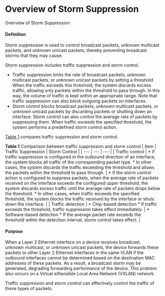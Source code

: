 Overview of Storm Suppression
=============================

Overview of Storm Suppression

#### Definition

Storm suppression is used to control broadcast packets, unknown multicast packets, and unknown unicast packets, thereby preventing broadcast storms that they may cause.

Storm suppression includes traffic suppression and storm control.

* Traffic suppression limits the rate of broadcast packets, unknown multicast packets, or unknown unicast packets by setting a threshold. When the traffic exceeds this threshold, the system discards excess traffic, allowing only packets within the threshold to pass through. In this way, the volume of traffic is kept within an appropriate range. Note that traffic suppression can also block outgoing packets on interfaces.
* Storm control blocks broadcast packets, unknown multicast packets, or unknown unicast packets by discarding packets or shutting down an interface. Storm control can also control the average rate of packets by suppressing them. When traffic exceeds the specified threshold, the system performs a predefined storm control action.

[Table 1](#EN-US_CONCEPT_0000001513168450__table19957135533016) compares traffic suppression and storm control.

**Table 1** Comparison between traffic suppression and storm control
| Item | Traffic Suppression | Storm Control |
| --- | --- | --- |
| Traffic control | * If traffic suppression is configured in the outbound direction of an interface, the system blocks all traffic of the corresponding packet type. * In other cases, the system discards the traffic exceeding the threshold and allows the packets within the threshold to pass through. | * If the storm control action is configured to suppress packets, when the average rate of packets received on the interface exceeds the configured upper threshold, the system discards excess traffic until the average rate of packets drops below the threshold. * In other cases, when traffic exceeds the specified threshold, the system blocks the traffic received by the interface or shuts down the interface. |
| Traffic detection | * Chip-based detection * If traffic exceeds the threshold, traffic suppression takes effect immediately. | * Software-based detection * If the average packet rate exceeds the threshold within the detection interval, storm control takes effect. |




#### Purpose

When a Layer 2 Ethernet interface on a device receives broadcast, unknown multicast, or unknown unicast packets, the device forwards these packets to other Layer 2 Ethernet interfaces in the same VLAN if the outbound interfaces cannot be determined based on the destination MAC addresses of these packets. As a result, a broadcast storm may be generated, degrading forwarding performance of the device. This problem also occurs on a Virtual eXtensible Local Area Network (VXLAN) network.

Traffic suppression and storm control can effectively control the traffic of these types of packets.